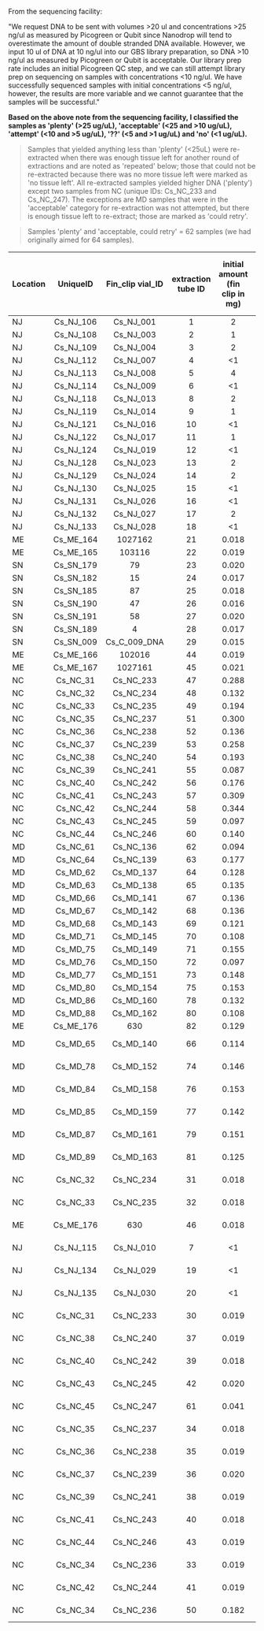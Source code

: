 From the sequencing facility:

"We request DNA to be sent with volumes >20 ul and concentrations >25 ng/ul as measured by Picogreen or Qubit since Nanodrop will tend to overestimate the amount of double stranded DNA available. However, we input 10 ul of DNA at 10 ng/ul into our GBS library preparation, so DNA >10 ng/ul as measured by Picogreen or Qubit is acceptable. Our library prep rate includes an initial Picogreen QC step, and we can still attempt library prep on sequencing on samples with concentrations <10 ng/ul. We have successfully sequenced samples with initial concentrations <5 ng/ul, however, the results are more variable and we cannot guarantee that the samples will be successful."


**Based on the above note from the sequencing facility, I classified the samples as 'plenty' (>25 ug/uL), 'acceptable' (<25 and >10 ug/uL), 'attempt' (<10 and >5 ug/uL), '??' (<5 and >1 ug/uL) and 'no' (<1 ug/uL).**

> Samples that yielded anything less than 'plenty' (<25uL) were re-extracted when there was enough tissue left for another round of extractions and are noted as 'repeated' below; those that could not be re-extracted because there was no more tissue left were marked as 'no tissue left'. All re-extracted samples yielded higher DNA ('plenty') except two samples from NC (unique IDs: Cs_NC_233 and Cs_NC_247). The exceptions are MD samples that were in the 'acceptable' category for re-extraction was not attempted, but there is enough tissue left to re-extract; those are marked as 'could retry'.

> Samples 'plenty' and 'acceptable, could retry' = 62 samples (we had originally aimed for 64 samples).

| Location | UniqueID | Fin_clip vial_ID|extraction tube ID|initial amount (fin clip in mg)|Qubit (ng/uL)|DNA concentration considering dilution factor 2x (ng/uL)| vol. left in 1st elution (uL)| enough for ddRAD? |
|:---------|:--------:|:---------------:|:----------------:|:---------------:|:-----------:|:----------------:|:--------------:|:-----:|
| NJ| Cs_NJ_106 | Cs_NJ_001      | 1  | 2     | 62.4  | 124.8 | 28 | plenty |
| NJ| Cs_NJ_108 | Cs_NJ_003      | 2  | 1     | 51.8  | 103.6 | 29 | plenty |
| NJ| Cs_NJ_109 | Cs_NJ_004      | 3  | 2     | 79.0  | 158.0 | 29 | plenty |
| NJ| Cs_NJ_112 | Cs_NJ_007      | 4  | <1    | 24.4  | 48.8  | 29 | plenty |
| NJ| Cs_NJ_113 | Cs_NJ_008      | 5  | 4     | 64.6  | 129.2 | 29 | plenty |
| NJ| Cs_NJ_114 | Cs_NJ_009      | 6  | <1    | 16.8  | 33.6  | 29 | plenty |
| NJ| Cs_NJ_118 | Cs_NJ_013      | 8  | 2     | 60.8  | 121.6 | 29 | plenty |
| NJ| Cs_NJ_119 | Cs_NJ_014      | 9  | 1     | 56.0  | 112.0 | 29 | plenty |
| NJ| Cs_NJ_121 | Cs_NJ_016      | 10 | <1    | 25.0  | 50.0  | 29 | plenty |
| NJ| Cs_NJ_122 | Cs_NJ_017      | 11 | 1     | 42.4  | 84.8  | 29 | plenty |
| NJ| Cs_NJ_124 | Cs_NJ_019      | 12 | <1    | 27.8  | 55.6  | 29 | plenty |
| NJ| Cs_NJ_128 | Cs_NJ_023      | 13 | 2     | 53.8  | 107.6 | 29 | plenty |
| NJ| Cs_NJ_129 | Cs_NJ_024      | 14 | 2     | 68.0  | 136.0 | 29 | plenty |
| NJ| Cs_NJ_130 | Cs_NJ_025      | 15 | <1    | 29.4  | 58.8  | 29 | plenty |
| NJ| Cs_NJ_131 | Cs_NJ_026      | 16 | <1    | 22.0  | 44.0  | 29 | plenty |
| NJ| Cs_NJ_132 | Cs_NJ_027      | 17 | 2     | 44.6  | 89.2  | 29 | plenty |
| NJ| Cs_NJ_133 | Cs_NJ_028      | 18 | <1    | 35.2  | 70.4  | 29 | plenty |
| ME| Cs_ME_164 | 1027162        | 21 | 0.018 | 120   | NA    | 29 | plenty |
| ME| Cs_ME_165 | 103116         | 22 | 0.019 | 120   | 240   | 28 | plenty |
| SN| Cs_SN_179 | 79             | 23 | 0.020 | 108   | NA    | 29 | plenty |
| SN| Cs_SN_182 | 15             | 24 | 0.017 | 88.6  | NA    | 29 | plenty |
| SN| Cs_SN_185 | 87             | 25 | 0.018 | 98.6  | NA    | 29 | plenty |
| SN| Cs_SN_190 | 47             | 26 | 0.016 | 86.6  | NA    | 29 | plenty |
| SN| Cs_SN_191 | 58             | 27 | 0.020 | 88.4  | NA    | 29 | plenty |
| SN| Cs_SN_189 | 4              | 28 | 0.017 | 79.6  | NA    | 29 | plenty |
| SN| Cs_SN_009 | Cs_C_009_DNA   | 29 | 0.015 | 100.0 | NA    | 29 | plenty |
| ME| Cs_ME_166 | 102016         | 44 | 0.019 | 98.4  | 196.8 | 28 | plenty |
| ME| Cs_ME_167 | 1027161        | 45 | 0.021 | 106.0 | 212.0 | 29 | plenty |
| NC| Cs_NC_31  | Cs_NC_233      | 47 | 0.288 | 108.0 | NA    | 29 | plenty |
| NC| Cs_NC_32  | Cs_NC_234      | 48 | 0.132 | 38.4  | NA    | 29 | plenty |
| NC| Cs_NC_33  | Cs_NC_235      | 49 | 0.194 | 71.2  | NA    | 29 | plenty |
| NC| Cs_NC_35  | Cs_NC_237      | 51 | 0.300 | 116.0 | NA    | 29 | plenty |
| NC| Cs_NC_36  | Cs_NC_238      | 52 | 0.136 | 32.0  | NA    | 29 | plenty |
| NC| Cs_NC_37  | Cs_NC_239      | 53 | 0.258 | 108.0 | NA    | 29 | plenty |
| NC| Cs_NC_38  | Cs_NC_240      | 54 | 0.193 | 61.0  | 122.0 | 28 | plenty |
| NC| Cs_NC_39  | Cs_NC_241      | 55 | 0.087 | 30.6  | NA    | 29 | plenty |
| NC| Cs_NC_40  | Cs_NC_242      | 56 | 0.176 | 89.6  | NA    | 29 | plenty |
| NC| Cs_NC_41  | Cs_NC_243      | 57 | 0.309 | 106.0 | NA    | 29 | plenty |
| NC| Cs_NC_42  | Cs_NC_244      | 58 | 0.344 | 50.4  | NA    | 29 | plenty |
| NC| Cs_NC_43  | Cs_NC_245      | 59 | 0.097 | 95.6  | 191.2 | 28 | plenty |
| NC| Cs_NC_44  | Cs_NC_246      | 60 | 0.140 | 56.2  | NA    | 29 | plenty |
| MD| Cs_NC_61  | Cs_NC_136      | 62 | 0.094 | 98.4  | NA    | 29 | plenty |
| MD| Cs_NC_64  | Cs_NC_139      | 63 | 0.177 | 114.0 | NA    | 29 | plenty |
| MD| Cs_MD_62  | Cs_MD_137      | 64 | 0.128 | 74.8  | NA    | 29 | plenty |
| MD| Cs_MD_63  | Cs_MD_138      | 65 | 0.135 | 96.8  | NA    | 29 | plenty |
| MD| Cs_MD_66  | Cs_MD_141      | 67 | 0.136 | 82.2  | NA    | 29 | plenty |
| MD| Cs_MD_67  | Cs_MD_142      | 68 | 0.136 | 32.0  | NA    | 29 | plenty |
| MD| Cs_MD_68  | Cs_MD_143      | 69 | 0.121 | 28.4  | NA    | 29 | plenty |
| MD| Cs_MD_71  | Cs_MD_145      | 70 | 0.108 | 30.6  | NA    | 29 | plenty |
| MD| Cs_MD_75  | Cs_MD_149      | 71 | 0.155 | 32.0  | NA    | 29 | plenty |
| MD| Cs_MD_76  | Cs_MD_150      | 72 | 0.097 | 26.2  | NA    | 29 | plenty |
| MD| Cs_MD_77  | Cs_MD_151      | 73 | 0.148 | 33.2  | NA    | 29 | plenty |
| MD| Cs_MD_80  | Cs_MD_154      | 75 | 0.153 | 38.8  | NA    | 29 | plenty |
| MD| Cs_MD_86  | Cs_MD_160      | 78 | 0.132 | 45.8  | NA    | 29 | plenty |
| MD| Cs_MD_88  | Cs_MD_162      | 80 | 0.108 | 46.4  | NA    | 29 | plenty |
| ME| Cs_ME_176 | 630            | 82 | 0.129 | 51.0  | 510.0 | 49*| plenty |
| MD| Cs_MD_65  | Cs_MD_140      | 66 | 0.114 | 24.0  | NA    | 29 | acceptable, could retry |
| MD| Cs_MD_78  | Cs_MD_152      | 74 | 0.146 | 19.9  | NA    | 29 | acceptable, could retry |
| MD| Cs_MD_84  | Cs_MD_158      | 76 | 0.153 | 14.8  | NA    | 29 | acceptable, could retry |
| MD| Cs_MD_85  | Cs_MD_159      | 77 | 0.142 | 19.5  | NA    | 29 | acceptable, could retry |
| MD| Cs_MD_87  | Cs_MD_161      | 79 | 0.151 | 22.0  | NA    | 29 | acceptable, could retry |
| MD| Cs_MD_89  | Cs_MD_163      | 81 | 0.125 | 13.8  | NA    | 29 | acceptable, could retry |
| NC| Cs_NC_32  | Cs_NC_234      | 31 | 0.018 | 13.3  | NA    | 29 | acceptable, repeated |
| NC| Cs_NC_33  | Cs_NC_235      | 32 | 0.018 | 10.1  | NA    | 29 | acceptable, repeated |
| ME| Cs_ME_176 | 630            | 46 | 0.018 | 8.12  | 16.24 | 29 | acceptable, repeated |
| NJ| Cs_NJ_115 | Cs_NJ_010      | 7  | <1    | 4.42  | 8.84  | 29 | attempt, no tissue left |
| NJ| Cs_NJ_134 | Cs_NJ_029      | 19 | <1    | 4.26  | 8.52  | 29 | attempt, no tissue left |
| NJ| Cs_NJ_135 | Cs_NJ_030      | 20 | <1    | 3.14  | 6.28  | 29 | attempt, no tissue left |
| NC| Cs_NC_31  | Cs_NC_233      | 30 | 0.019 | 9.50  | NA    | 29 | attempt, repeated |
| NC| Cs_NC_38  | Cs_NC_240      | 37 | 0.019 | 8.50  | NA    | 29 | attempt, repeated |
| NC| Cs_NC_40  | Cs_NC_242      | 39 | 0.018 | 6.36  | NA    | 29 | attempt, repeated |
| NC| Cs_NC_43  | Cs_NC_245      | 42 | 0.020 | 5.58  | NA    | 29 | attemtp, repeated |
| NC| Cs_NC_45  | Cs_NC_247      | 61 | 0.041 | 7.94  | NA    | 29 | attempt, no tissue left |
| NC| Cs_NC_35  | Cs_NC_237      | 34 | 0.018 | 4.82  | NA    | 29 | ??, repeated |
| NC| Cs_NC_36  | Cs_NC_238      | 35 | 0.019 | 4.92  | NA    | 29 | ??, repeated |
| NC| Cs_NC_37  | Cs_NC_239      | 36 | 0.020 | 4.94  | NA    | 29 | ??, repeated |
| NC| Cs_NC_39  | Cs_NC_241      | 38 | 0.019 | 3.22  | NA    | 29 | ??, repeated |
| NC| Cs_NC_41  | Cs_NC_243      | 40 | 0.018 | 4.54  | NA    | 29 | ??, repeated |
| NC| Cs_NC_44  | Cs_NC_246      | 43 | 0.019 | 4.44  | NA    | 29 | ??, repeated |
| NC| Cs_NC_34  | Cs_NC_236      | 33 | 0.019 | 0.102 | NA    | 27 | no, repeated |
| NC| Cs_NC_42  | Cs_NC_244      | 41 | 0.019 | 0.864 | NA    | 29 | no, repeated |
| NC| Cs_NC_34  | Cs_NC_236      | 50 | 0.182 | 0.280 | NA    | 27 | no, no tissue left|
